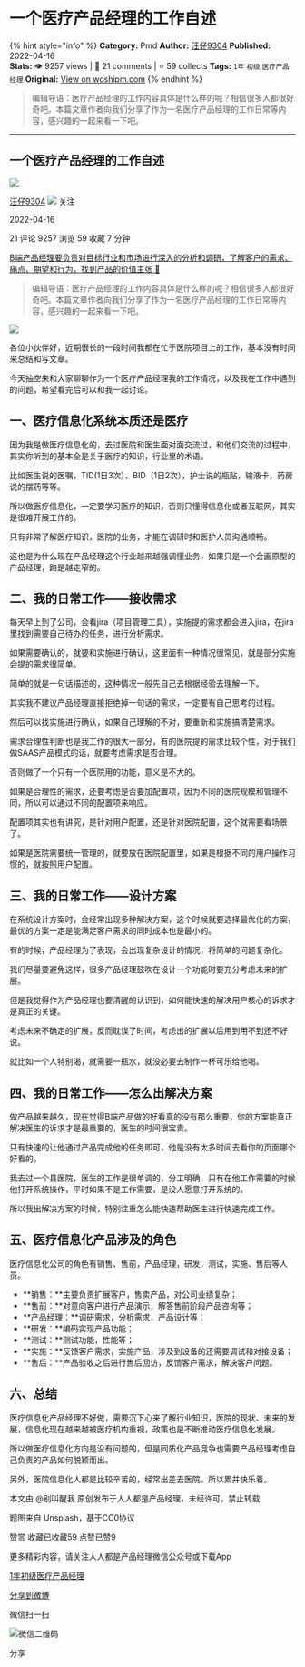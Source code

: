 # 一个医疗产品经理的工作自述
{% hint style="info" %}
**Category:** Pmd
**Author:** [汪仔9304](https://www.woshipm.com/u/154507)
**Published:** 2022-04-16  
**Stats:** 👁️ 9257 views | 💬 21 comments | ⭐ 59 collects
**Tags:** `1年` `初级` `医疗产品经理`
**Original:** [View on woshipm.com](https://www.woshipm.com/pmd/5397475.html)
{% endhint %}
> 编辑导语：医疗产品经理的工作内容具体是什么样的呢？相信很多人都很好奇吧。本篇文章作者向我们分享了作为一名医疗产品经理的工作日常等内容，感兴趣的一起来看一下吧。

---

## 一个医疗产品经理的工作自述

[![](https://static.woshipm.com/APP_U_202207_20220703210030_9351.jpeg?imageView2/1/w/72/h/72/q/100)](https://www.woshipm.com/u/154507)

[汪仔9304](https://www.woshipm.com/u/154507) ![](https://static.woshipm.com/tag/1121_1@2x.png) 关注

2022-04-16

21 评论 9257 浏览 59 收藏 7 分钟

[B端产品经理要负责对目标行业和市场进行深入的分析和调研，了解客户的需求、痛点、期望和行为，找到产品的价值主张 🔗](https://ke.qidianla.com/courses/bcpm)

> 编辑导语：医疗产品经理的工作内容具体是什么样的呢？相信很多人都很好奇吧。本篇文章作者向我们分享了作为一名医疗产品经理的工作日常等内容，感兴趣的一起来看一下吧。

![](https://image.woshipm.com/wp-files/2022/04/0Yj6HU5YtXl5CQ94Y9hD.jpg)

各位小伙伴好，近期很长的一段时间我都在忙于医院项目上的工作，基本没有时间来总结和写文章。

今天抽空来和大家聊聊作为一个医疗产品经理我的工作情况，以及我在工作中遇到的问题，希望看完后可以和我一起讨论。

## 一、医疗信息化系统本质还是医疗

因为我是做医疗信息化的，去过医院和医生面对面交流过，和他们交流的过程中，其实你听到的基本全是关于医疗的知识，行业里的术语。

比如医生说的医嘱，TID(1日3次）、BID（1日2次），护士说的瓶贴，输液卡，药房说的摆药等等。

所以做医疗信息化，一定要学习医疗的知识，否则只懂得信息化或者互联网，其实是很难开展工作的。

只有非常了解医疗知识，医院的业务，才能在调研时和医护人员沟通顺畅。

这也是为什么现在产品经理这个行业越来越强调懂业务，如果只是一个会画原型的产品经理，路是越走窄的。

## 二、我的日常工作——接收需求

每天早上到了公司，会看jira（项目管理工具），实施提的需求都会进入jira，在jira里找到需要自己待办的任务，进行分析需求。

如果需要确认的，就要和实施进行确认，这里面有一种情况很常见，就是部分实施会提的需求很简单。

简单的就是一句话描述的，这种情况一般先自己去根据经验去理解一下。

其实我不建议产品经理直接拒绝掉一句话的需求，一定要有自己思考的过程。

然后可以找实施进行确认，如果自己理解的不对，要重新和实施搞清楚需求。

需求合理性判断也是我工作的很大一部分，有的医院提的需求比较个性，对于我们做SAAS产品模式的话，就要考虑需求是否合理。

否则做了一个只有一个医院用的功能，意义是不大的。

如果是合理性的需求，还要考虑是否要加配置项，因为不同的医院规模和管理不同，所以可以通过不同的配置项来响应。

配置项其实也有讲究，是针对用户配置，还是针对医院配置，这个就需要看场景了。

如果是医院需要统一管理的，就要放在医院配置里，如果是根据不同的用户操作习惯的，就按照用户配置。

## 三、我的日常工作——设计方案

在系统设计方案时，会经常出现多种解决方案，这个时候就要选择最优化的方案，最优的方案一定是能满足客户需求的同时成本也是最小的。

有的时候，产品经理为了表现，会出现复杂设计的情况，将简单的问题复杂化。

我们尽量要避免这样，很多产品经理鼓吹在设计一个功能时要充分考虑未来的扩展。

但是我觉得作为产品经理也要清醒的认识到，如何能快速的解决用户核心的诉求才是真正的关键。

考虑未来不确定的扩展，反而耽误了时间，考虑出的扩展以后用到用不到还不好说。

就比如一个人特别渴，就需要一瓶水，就没必要去制作一杯可乐给他喝。

## 四、我的日常工作——怎么出解决方案

做产品越来越久，现在觉得B端产品做的好看真的没有那么重要，你的方案能真正解决医生的诉求才是最重要的，医生的时间很宝贵。

只有快速的让他通过产品完成他的任务即可，他是没有太多时间去看你的页面哪个好看的。

我去过一个县医院，医生的工作是很单调的，分工明确，只有在他工作需要的时候他打开系统操作，平时如果不是工作需要，是没人愿意打开系统的。

所以我出解决方案的时候，特别注重怎么能快速帮助医生进行快速完成工作。

## 五、医疗信息化产品涉及的角色

医疗信息化公司的角色有销售、售前，产品经理，研发，测试，实施、售后等人员。

*   **销售：**主要负责扩展客户，售卖产品，对公司业绩复杂；
*   **售前：**对意向客户进行产品演示，解答售前阶段产品咨询等；
*   **产品经理：**调研需求，分析需求，产品设计等；
*   **研发：**编码实现产品功能；
*   **测试：**测试功能，性能等；
*   **实施：**反馈客户需求，实施产品，涉及到设备的还需要调试和对接设备；
*   **售后：**产品验收之后进行售后回访，反馈客户需求，解决客户问题。

## 六、总结

医疗信息化产品经理不好做，需要沉下心来了解行业知识，医院的现状、未来的发展，信息化现在越来越被医疗机构重视，政策也是不断推动医疗信息化发展。

所以做医疗信息化方向是没有问题的，但是同质化产品竞争也需要产品经理考虑自己负责的产品如何脱颖而出。

另外，医院信息化人都是比较辛苦的，经常出差去医院。所以累并快乐着。

本文由 @别叫醒我 原创发布于人人都是产品经理，未经许可，禁止转载

题图来自 Unsplash，基于CC0协议

赞赏 收藏已收藏59 点赞已赞9

更多精彩内容，请关注人人都是产品经理微信公众号或下载App

[1年](https://www.woshipm.com/tag/1%e5%b9%b4)[初级](https://www.woshipm.com/tag/%e5%88%9d%e7%ba%a7)[医疗产品经理](https://www.woshipm.com/tag/%e5%8c%bb%e7%96%97%e4%ba%a7%e5%93%81%e7%bb%8f%e7%90%86)

[分享到微博](https://service.weibo.com/share/share.php?appkey=2775287854&title=一个医疗产品经理的工作自述&url=https://www.woshipm.com/pmd/5397475.html&pic=https://image.woshipm.com/wp-files/2022/04/0Yj6HU5YtXl5CQ94Y9hD.jpg)

微信扫一扫

![微信二维码](https://api.pwmqr.com/qrcode/create/?url=https://www.woshipm.com/pmd/5397475.html)

分享